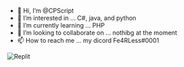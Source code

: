 - 👋 Hi, I’m @CPScript
- 👀 I’m interested in ... C#, java, and python
- 🌱 I’m currently learning ... PHP
- 💞️ I’m looking to collaborate on ... nothibg at the moment
- 📫 How to reach me ... my dicord Fe4RLess#0001

![Replit](https://replit.com/@CPScript-000000?style=for-the-badge&logo=replit&logoColor=black)

<!---
CPScript/CPScript is a ✨ special ✨ repository because its `README.md` (this file) appears on your GitHub profile.
You can click the Preview link to take a look at your changes.
--->
